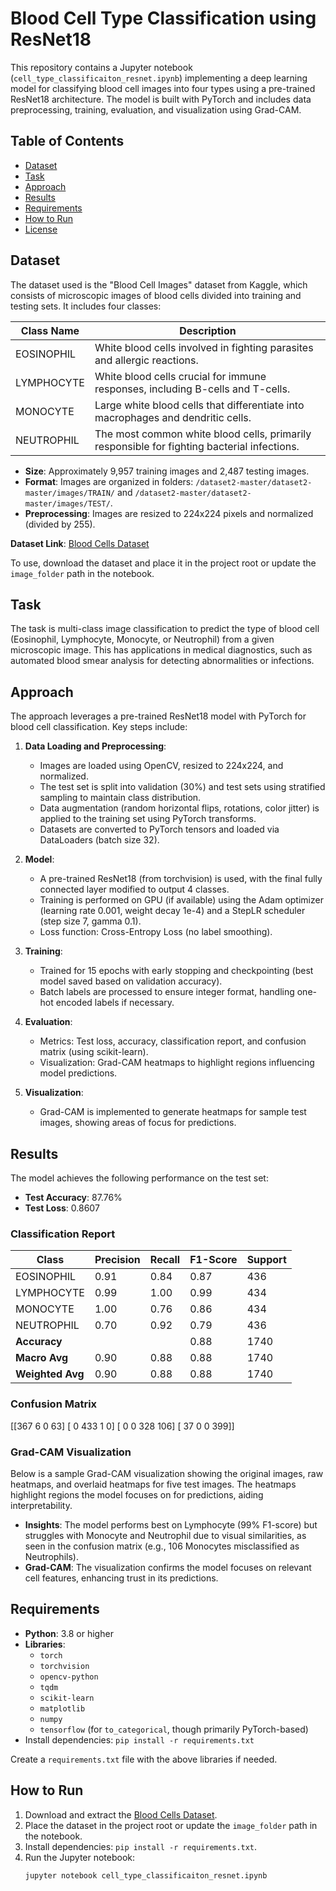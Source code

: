 # Blood Cell Type Classification using ResNet18

This repository contains a Jupyter notebook (`cell_type_classificaiton_resnet.ipynb`) implementing a deep learning model for classifying blood cell images into four types using a pre-trained ResNet18 architecture. The model is built with PyTorch and includes data preprocessing, training, evaluation, and visualization using Grad-CAM.

## Table of Contents

- [Dataset](#dataset)
- [Task](#task)
- [Approach](#approach)
- [Results](#results)
- [Requirements](#requirements)
- [How to Run](#how-to-run)
- [License](#license)

## Dataset

The dataset used is the "Blood Cell Images" dataset from Kaggle, which consists of microscopic images of blood cells divided into training and testing sets. It includes four classes:

| Class Name   | Description                                                                 |
|--------------|-----------------------------------------------------------------------------|
| EOSINOPHIL   | White blood cells involved in fighting parasites and allergic reactions.     |
| LYMPHOCYTE   | White blood cells crucial for immune responses, including B-cells and T-cells. |
| MONOCYTE     | Large white blood cells that differentiate into macrophages and dendritic cells. |
| NEUTROPHIL   | The most common white blood cells, primarily responsible for fighting bacterial infections. |

- **Size**: Approximately 9,957 training images and 2,487 testing images.
- **Format**: Images are organized in folders: `/dataset2-master/dataset2-master/images/TRAIN/` and `/dataset2-master/dataset2-master/images/TEST/`.
- **Preprocessing**: Images are resized to 224x224 pixels and normalized (divided by 255).

**Dataset Link**: [Blood Cells Dataset](https://www.kaggle.com/paultimothymooney/blood-cells)

To use, download the dataset and place it in the project root or update the `image_folder` path in the notebook.

## Task

The task is multi-class image classification to predict the type of blood cell (Eosinophil, Lymphocyte, Monocyte, or Neutrophil) from a given microscopic image. This has applications in medical diagnostics, such as automated blood smear analysis for detecting abnormalities or infections.

## Approach

The approach leverages a pre-trained ResNet18 model with PyTorch for blood cell classification. Key steps include:

1. **Data Loading and Preprocessing**:
   - Images are loaded using OpenCV, resized to 224x224, and normalized.
   - The test set is split into validation (30%) and test sets using stratified sampling to maintain class distribution.
   - Data augmentation (random horizontal flips, rotations, color jitter) is applied to the training set using PyTorch transforms.
   - Datasets are converted to PyTorch tensors and loaded via DataLoaders (batch size 32).

2. **Model**:
   - A pre-trained ResNet18 (from torchvision) is used, with the final fully connected layer modified to output 4 classes.
   - Training is performed on GPU (if available) using the Adam optimizer (learning rate 0.001, weight decay 1e-4) and a StepLR scheduler (step size 7, gamma 0.1).
   - Loss function: Cross-Entropy Loss (no label smoothing).

3. **Training**:
   - Trained for 15 epochs with early stopping and checkpointing (best model saved based on validation accuracy).
   - Batch labels are processed to ensure integer format, handling one-hot encoded labels if necessary.

4. **Evaluation**:
   - Metrics: Test loss, accuracy, classification report, and confusion matrix (using scikit-learn).
   - Visualization: Grad-CAM heatmaps to highlight regions influencing model predictions.

5. **Visualization**:
   - Grad-CAM is implemented to generate heatmaps for sample test images, showing areas of focus for predictions.

## Results

The model achieves the following performance on the test set:

- **Test Accuracy**: 87.76%
- **Test Loss**: 0.8607

### Classification Report
| Class       | Precision | Recall | F1-Score | Support |
|-------------|-----------|--------|----------|---------|
| EOSINOPHIL  | 0.91      | 0.84   | 0.87     | 436     |
| LYMPHOCYTE  | 0.99      | 1.00   | 0.99     | 434     |
| MONOCYTE    | 1.00      | 0.76   | 0.86     | 434     |
| NEUTROPHIL  | 0.70      | 0.92   | 0.79     | 436     |
| **Accuracy**|           |        | 0.88     | 1740    |
| **Macro Avg**| 0.90     | 0.88   | 0.88     | 1740    |
| **Weighted Avg** | 0.90  | 0.88   | 0.88     | 1740    |

### Confusion Matrix

[[367   6   0  63]
[  0 433   1   0]
[  0   0 328 106]
[ 37   0   0 399]]


### Grad-CAM Visualization
Below is a sample Grad-CAM visualization showing the original images, raw heatmaps, and overlaid heatmaps for five test images. The heatmaps highlight regions the model focuses on for predictions, aiding interpretability.

<image-card alt="Grad-CAM Visualization" src="images/gradcam_visualization.png" ></image-card>

- **Insights**: The model performs best on Lymphocyte (99% F1-score) but struggles with Monocyte and Neutrophil due to visual similarities, as seen in the confusion matrix (e.g., 106 Monocytes misclassified as Neutrophils).
- **Grad-CAM**: The visualization confirms the model focuses on relevant cell features, enhancing trust in its predictions.



## Requirements

- **Python**: 3.8 or higher
- **Libraries**:
  - `torch`
  - `torchvision`
  - `opencv-python`
  - `tqdm`
  - `scikit-learn`
  - `matplotlib`
  - `numpy`
  - `tensorflow` (for `to_categorical`, though primarily PyTorch-based)
- Install dependencies: `pip install -r requirements.txt`

Create a `requirements.txt` file with the above libraries if needed.

## How to Run

1. Download and extract the [Blood Cells Dataset](https://www.kaggle.com/paultimothymooney/blood-cells).
2. Place the dataset in the project root or update the `image_folder` path in the notebook.
3. Install dependencies: `pip install -r requirements.txt`.
4. Run the Jupyter notebook:
   ```bash
   jupyter notebook cell_type_classificaiton_resnet.ipynb
